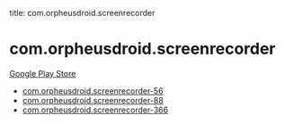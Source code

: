 title: com.orpheusdroid.screenrecorder
# com.orpheusdroid.screenrecorder


[Google Play Store](https://play.google.com/store/apps/details?id=com.orpheusdroid.screenrecorder)


* [com.orpheusdroid.screenrecorder-56](./com.orpheusdroid.screenrecorder-56/)
* [com.orpheusdroid.screenrecorder-88](./com.orpheusdroid.screenrecorder-88/)
* [com.orpheusdroid.screenrecorder-366](./com.orpheusdroid.screenrecorder-366/)